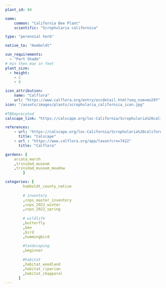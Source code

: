 ```yaml
---
plant_id: 84

name: 
    common: "California Bee Plant"    
    scientific: "Scrophularia californica" 

type: "perennial herb"

native_to: "Humboldt"

sun_requirements:
  - "Part Shade"
# min then max in feet
plant_size:
  - height: 
    - 2
    - 4

icon_attribution: 
    name: "Calflora"
    url: "https://www.calflora.org/entry/occdetail.html?seq_num=mu297" 
icon: "/assets/images/plants/scrophularia_californica_icon.jpg"
 
#TBDeprecated
calscape_link: "https://calscape.org/loc-California/Scrophularia%20californica%20(Bee%20Plant)"

references:
    - url: "https://calscape.org/loc-California/Scrophularia%20californica%20(Bee%20Plant)"
      title: "Calscape"
    - url : "https://www.calflora.org/app/taxon?crn=7422"
      title: "Calflora"

gardens: [ 
    arcata_marsh
    ,trinidad_museum
    ,trinidad_museum_meadow
        ]

categories: [
        humboldt_county_native
        
        # inventory
        ,cnps_master_inventory
        ,cnps_2022_winter
        ,cnps_2022_spring
        
        # wildlife
        ,butterfly
        ,bee
        ,bird
        ,hummingbird 
        
        #landscaping
        ,beginner
    
        #habitat
        ,habitat_woodland
        ,habitat_riparian
        ,habitat_chapparal
      ]
---
```

